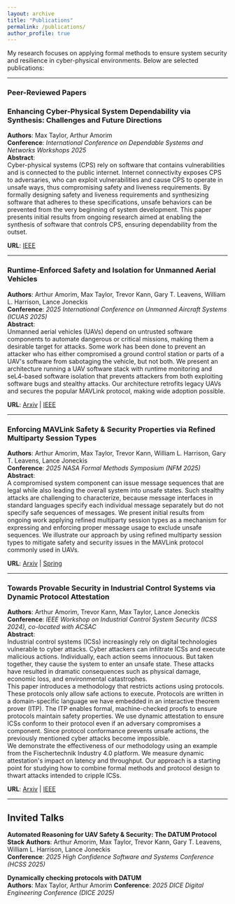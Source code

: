 ```yaml
---
layout: archive
title: "Publications"
permalink: /publications/
author_profile: true
---
```



My research focuses on applying formal methods to ensure system security and resilience in cyber-physical environments. Below are selected publications:

---

### Peer-Reviewed Papers

### **Enhancing Cyber-Physical System Dependability via Synthesis: Challenges and Future Directions**
**Authors**: Max Taylor, Arthur Amorim  
**Conference**: *International Conference on Dependable Systems and Networks Workshops 2025*  
**Abstract**:  
Cyber-physical systems (CPS) rely on software that contains vulnerabilities and is connected to the public internet. Internet connectivity exposes CPS to adversaries, who can exploit vulnerabilities and cause CPS to operate in unsafe ways, thus compromising safety and liveness requirements. By formally designing safety and liveness requirements and synthesizing software that adheres to these specifications, unsafe behaviors can be prevented from the very beginning of system development. This paper presents initial results from ongoing research aimed at enabling the synthesis of software that controls CPS, ensuring dependability from the outset. 

**URL**: [IEEE](https://ieeexplore.ieee.org/abstract/document/11071612)

---

### **Runtime-Enforced Safety and Isolation for Unmanned Aerial Vehicles**
**Authors**: Arthur Amorim, Max Taylor, Trevor Kann, Gary T. Leavens, William L. Harrison, Lance Joneckis  
**Conference**: *2025 International Conference on Unmanned Aircraft Systems (ICUAS 2025)*  
**Abstract**:  
Unmanned aerial vehicles (UAVs) depend on untrusted software components to automate dangerous or critical missions, making them a desirable target for attacks. Some work has been done to prevent an attacker who has either compromised a ground control station or parts of a UAV's software from sabotaging the vehicle, but not both. We present an architecture running a UAV software stack with runtime monitoring and seL4-based software isolation that prevents attackers from both exploiting software bugs and stealthy attacks. Our architecture retrofits legacy UAVs and secures the popular MAVLink protocol, making wide adoption possible.  

**URL**: [Arxiv](https://arxiv.org/abs/2503.17298) | [IEEE](https://ieeexplore.ieee.org/abstract/document/11007915)


---

### **Enforcing MAVLink Safety & Security Properties via Refined Multiparty Session Types**  
**Authors**: Arthur Amorim, Max Taylor, Trevor Kann, William L. Harrison, Gary T. Leavens, Lance Joneckis  
**Conference**: *2025 NASA Formal Methods Symposium (NFM 2025)*  
**Abstract**:  
A compromised system component can issue message sequences that are legal while also leading the overall system into unsafe states. Such stealthy attacks are challenging to characterize, because message interfaces in standard languages specify each individual message separately but do not specify safe sequences of messages. We present initial results from ongoing work applying refined multiparty session types as a mechanism for expressing and enforcing proper message usage to exclude unsafe sequences. We illustrate our approach by using refined multiparty session types to mitigate safety and security issues in the MAVLink protocol commonly used in UAVs.  

**URL**: [Arxiv](https://arxiv.org/abs/2501.18874) | [Spring](https://link.springer.com/chapter/10.1007/978-3-031-93706-4_1)

---

### **Towards Provable Security in Industrial Control Systems via Dynamic Protocol Attestation**  
**Authors**: Arthur Amorim, Trevor Kann, Max Taylor, Lance Joneckis  
**Conference**: *IEEE Workshop on Industrial Control System Security (ICSS 2024), co-located with ACSAC*  
**Abstract**:  
Industrial control systems (ICSs) increasingly rely on digital technologies vulnerable to cyber attacks. Cyber attackers can infiltrate ICSs and execute malicious actions. Individually, each action seems innocuous. But taken together, they cause the system to enter an unsafe state. These attacks have resulted in dramatic consequences such as physical damage, economic loss, and environmental catastrophes.  
This paper introduces a methodology that restricts actions using protocols. These protocols only allow safe actions to execute. Protocols are written in a domain-specific language we have embedded in an interactive theorem prover (ITP). The ITP enables formal, machine-checked proofs to ensure protocols maintain safety properties. We use dynamic attestation to ensure ICSs conform to their protocol even if an adversary compromises a component. Since protocol conformance prevents unsafe actions, the previously mentioned cyber attacks become impossible.  
We demonstrate the effectiveness of our methodology using an example from the Fischertechnik Industry 4.0 platform. We measure dynamic attestation's impact on latency and throughput. Our approach is a starting point for studying how to combine formal methods and protocol design to thwart attacks intended to cripple ICSs.  

**URL**: [Arxiv](https://arxiv.org/abs/2412.14467) | [IEEE](https://www.computer.org/csdl/proceedings-article/acsac-workshops/2024/328100a120/25bv2vFkH9m)

---

## Invited Talks
**Automated Reasoning for UAV Safety & Security: The DATUM Protocol Stack** 
**Authors**: Arthur Amorim, Max Taylor, Trevor Kann, Gary T. Leavens, William L. Harrison, Lance Joneckis  
**Conference**: *2025 High Confidence Software and Systems Conference (HCSS 2025)*  

**Dynamically checking protocols with DATUM**  
**Authors**: Max Taylor, Arthur Amorim
**Conference**: *2025 DICE Digital Engineering Conference (DICE 2025)*  






